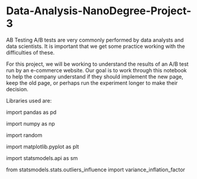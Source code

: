 # Data-Analysis-NanoDegree-Project-3
AB Testing
A/B tests are very commonly performed by data analysts and data scientists. It is important that we get some practice working with the difficulties of these.

For this project, we will be working to understand the results of an A/B test run by an e-commerce website. Our goal is to work through this notebook to help the company understand if they should implement the new page, keep the old page, or perhaps run the experiment longer to make their decision.

Libraries used are:

import pandas as pd

import numpy as np

import random

import matplotlib.pyplot as plt

import statsmodels.api as sm

from statsmodels.stats.outliers_influence import variance_inflation_factor
